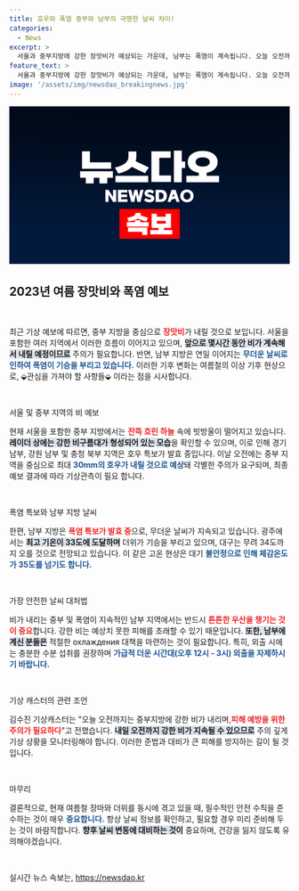 ```yaml
---
title: 호우와 폭염 중부와 남부의 극명한 날씨 차이!
categories:
  - News
excerpt: >
  서울과 중부지방에 강한 장맛비가 예상되는 가운데, 남부는 폭염이 계속됩니다. 오늘 오전까지 최대 80mm의 비와 체감온도 35도를 넘는 무더위에 대비하세요! 
feature_text: >
  서울과 중부지방에 강한 장맛비가 예상되는 가운데, 남부는 폭염이 계속됩니다. 오늘 오전까지 최대 80mm의 비와 체감온도 35도를 넘는 무더위에 대비하세요! 
image: '/assets/img/newsdao_breakingnews.jpg'
---
```


<p><img src="/assets/img/newsdao_breakingnews.jpg" alt="implanttips 속보" /></p>

<h2 data-ke-size="size26">2023년 여름 장맛비와 폭염 예보</h2>

<p data-ke-size="size16">&nbsp;</p>

<p>최근 기상 예보에 따르면, 중부 지방을 중심으로 <b><span style="color: #ee2323;">장맛비</span></b>가 내릴 것으로 보입니다. 서울을 포함한 여러 지역에서 이러한 흐름이 이어지고 있으며, <b><span style="background-color: #21538527;">앞으로 몇시간 동안 비가 계속해서 내릴 예정이므로</span></b> 주의가 필요합니다. 반면, 남부 지방은 연일 이어지는 <b><span style="color: #1a5490;">무더운 날씨로 인하여 폭염이 기승을 부리고 있습니다.</span></b> 이러한 기후 변화는 여름철의 이상 기후 현상으로, ⬙관심을 가져야 할 사항들⬙ 이라는 점을 시사합니다. </p>

<p data-ke-size="size16">&nbsp;</p>

<p>서울 및 중부 지역의 비 예보</p>

<p>현재 서울을 포함한 중부 지방에서는 <b><span style="color: #ee2323;">잔뜩 흐린 하늘</span></b> 속에 빗방울이 떨어지고 있습니다. <b><span style="background-color: #21538527;">레이더 상에는 강한 비구름대가 형성되어 있는 모습</span></b>을 확인할 수 있으며, 이로 인해 경기 남부, 강원 남부 및 충청 북부 지역은 호우 특보가 발효 중입니다. 이날 오전에는 중부 지역을 중심으로 최대 <b><span style="color: #1a5490;">30mm의 호우가 내릴 것으로 예상</span></b>돼 각별한 주의가 요구되며, 최종 예보 결과에 따라 기상관측이 필요 합니다.</p>

<p data-ke-size="size16">&nbsp;</p>

<p>폭염 특보와 남부 지방 날씨</p>

<p>한편, 남부 지방은 <b><span style="color: #ee2323;">폭염 특보가 발효 중</span></b>으로, 무더운 날씨가 지속되고 있습니다. 광주에서는 <b><span style="background-color: #21538527;">최고 기온이 33도에 도달하며</span></b> 더위가 기승을 부리고 있으며, 대구는 무려 34도까지 오를 것으로 전망되고 있습니다. 이 같은 고온 현상은 대기 <b><span style="color: #1a5490;">불안정으로 인해 체감온도가 35도를 넘기도 합니다.</span></b></p>

<p data-ke-size="size16">&nbsp;</p>

<p>가장 안전한 날씨 대처법</p>

<p>비가 내리는 중부 및 폭염이 지속적인 남부 지역에서는 반드시 <b><span style="color: #ee2323;">튼튼한 우산을 챙기는 것이 중요</span></b>합니다. 강한 비는 예상치 못한 피해를 초래할 수 있기 때문입니다. <b><span style="background-color: #21538527;">또한, 남부에 계신 분들은</span></b> 적절한 охлаждения 대책을 마련하는 것이 필요합니다. 특히, 외출 시에는 충분한 수분 섭취를 권장하며 <b><span style="color: #1a5490;">가급적 더운 시간대(오후 12시 - 3시) 외출을 자제하시기 바랍니다.</span></b></p>

<p data-ke-size="size16">&nbsp;</p>

<p>기상 캐스터의 관련 조언</p>

<p>김수진 기상캐스터는 "오늘 오전까지는 중부지방에 강한 비가 내리며,<b><span style="color: #ee2323;">피해 예방을 위한 주의가 필요하다</span></b>"고 전했습니다. <b><span style="background-color: #21538527;">내일 오전까지 강한 비가 지속될 수 있으므로</span></b> 주의 깊게 기상 상황을 모니터링해야 합니다.  이러한 준법과 대비가 큰 피해를 방지하는 길이 될 것입니다.</p>

<p data-ke-size="size16">&nbsp;</p>

<p>마무리</p>

<p>결론적으로, 현재 여름철 장마와 더위를 동시에 겪고 있을 때, 필수적인 안전 수칙을 준수하는 것이 매우 <b><span style="color: #1a5490;">중요합니다.</span></b> 항상 날씨 정보를 확인하고, 필요할 경우 미리 준비해 두는 것이 바람직합니다. <b><span style="background-color: #21538527;">향후 날씨 변동에 대비하는 것이</span></b> 중요하며, 건강을 잃지 않도록 유의해야겠습니다.</p>

<p data-ke-size="size16">&nbsp;</p>
실시간 뉴스 속보는, <a href="https://newsdao.kr" rel="dofollow">https://newsdao.kr</a>


